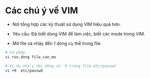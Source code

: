 ﻿# Các chú ý về VIM
- Nơi tổng hợp các kỹ thuật sử dụng VIM hiệu quả hơn.
- Yêu cầu: Đã biết dùng VIM để làm việc, biết các mode trong VIM.

- Mở file và nhảy đến 1 dòng cụ thể trong file.
```sh
# Cú pháp
vi +so_dong file_can_mo

# Ví dụ nhảy tới dòng số 9 trong file etc/passwd
vi +9  etc/passwd
```